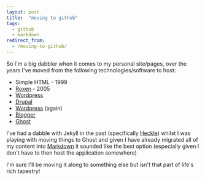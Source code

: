 ```yaml
---
layout: post
title:  "moving to github"
tags:
  - github
  - markdown
redirect_from:
  - /moving-to-github/
---
```


So I'm a big dabbler when it comes to my personal site/pages, over the years
I've moved from the following technologies/software to host:

* Simple HTML - 1999
* [Roxen][1] - 2005
* [Wordpress][2]
* [Drupal][3]
* [Wordpress][2] (again)
* [Blogger][4]
* [Ghost][5]

I've had a dabble with Jekyll in the past (specifically [Heckle][6]) whilst I
was playing with moving things to Ghost and given I have already migrated all of
my content into [Markdown][7] it sounded like the best option (especially given
I don't have to then host the application somewhere)

I'm sure I'll be moving it along to something else but isn't that part of
life's rich tapestry!

[1]: http://roxen.com/products/cms/personal-edition/ "Roxen"
[2]: http://wordpress.org/ "Wordpress"
[3]: http://drupal.org/ "Drupal"
[4]: http://blogger.com/ "Blogger"
[5]: http://tryghost.org/ "Ghost"
[6]: https://github.com/marijnh/heckle "Heckle"
[7]: http://daringfireball.net/projects/markdown "Markdown"
